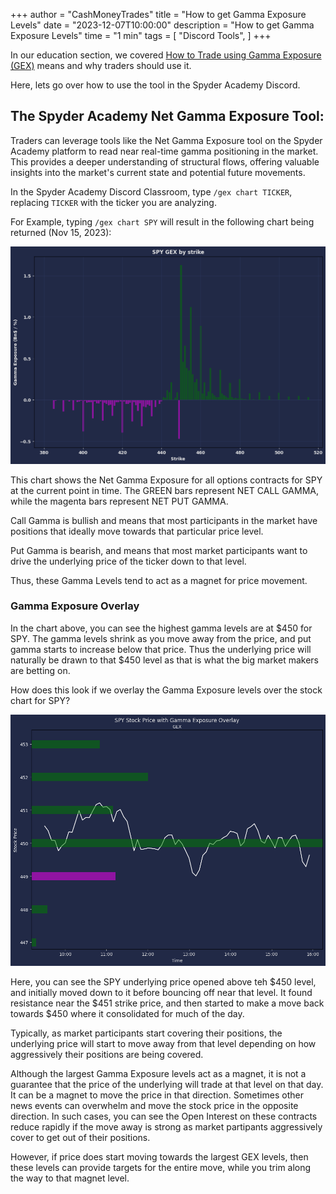 +++
author = "CashMoneyTrades"
title = "How to get Gamma Exposure Levels"
date = "2023-12-07T10:00:00"
description = "How to get Gamma Exposure Levels"
time = "1 min"
tags = [
   "Discord Tools",
]
+++

In our education section, we covered [How to Trade using Gamma Exposure (GEX)](/education/how-to-trade-using-gamma-exposure/) means and why traders should use it.  

Here, lets go over how to use the tool in the Spyder Academy Discord.

## The Spyder Academy Net Gamma Exposure Tool:

Traders can leverage tools like the Net Gamma Exposure tool on the Spyder Academy platform to read near real-time gamma positioning in the market. This provides a deeper understanding of structural flows, offering valuable insights into the market's current state and potential future movements.

In the Spyder Academy Discord Classroom, type ```/gex chart TICKER```, replacing `TICKER` with the ticker you are analyzing.

For Example, typing ```/gex chart SPY``` will result in the following chart being returned (Nov 15, 2023):

![SPY Gamma Exposure](images/SPY_gex.png)

This chart shows the Net Gamma Exposure for all options contracts for SPY at the current point in time.  The GREEN bars represent NET CALL GAMMA, while the magenta bars represent NET PUT GAMMA.

Call Gamma is bullish and means that most participants in the market have positions that ideally move towards that particular price level.

Put Gamma is bearish, and means that most market participants want to drive the underlying price of the ticker down to that level.

Thus, these Gamma Levels tend to act as a magnet for price movement.

### Gamma Exposure Overlay

In the chart above, you can see the highest gamma levels are at $450 for SPY.  The gamma levels shrink as you move away from the price, and put gamma starts to increase below that price.  Thus the underlying price will naturally be drawn to that $450 level as that is what the big market makers are betting on.

How does this look if we overlay the Gamma Exposure levels over the stock chart for SPY?

![SPY Gamma Exposure Chart Overlay](images/SPY_chart.png)

Here, you can see the SPY underlying price opened above teh $450 level, and initially moved down to it before bouncing off near that level.  It found resistance near the $451 strike price, and then started to make a move back towards $450 where it consolidated for much of the day.  

Typically, as market participants start covering their positions, the underlying price will start to move away from that level depending on how aggressively their positions are being covered.

Although the largest Gamma Exposure levels act as a magnet, it is not a guarantee that the price of the underlying will trade at that level on that day.  It can be a magnet to move the price in that direction.  Sometimes other news events can overwhelm and move the stock price in the opposite direction.  In such cases, you can see the Open Interest on these contracts reduce rapidly if the move away is strong as market partipants aggressively cover to get out of their positions.

However, if price does start moving towards the largest GEX levels, then these levels can provide targets for the entire move, while you trim along the way to that magnet level.
